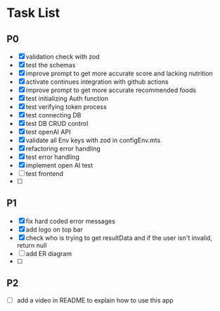 # Task List

## P0

- [x] validation check with zod
- [x] test the schemas
- [x] improve prompt to get more accurate score and lacking nutrition
- [x] activate continues integration with github actions
- [x] improve prompt to get more accurate recommended foods
- [x] test initializing Auth function
- [x] test verifying token process
- [x] test connecting DB
- [x] test DB CRUD control
- [x] test openAI API
- [x] validate all Env keys with zod in configEnv.mts
- [x] refactoring error handling
- [x] test error handling
- [x] implement open AI test
- [ ] test frontend
- [ ]

## P1

- [x] fix hard coded error messages
- [x] add logo on top bar
- [x] check who is trying to get resultData and if the user isn't invalid, return null
- [ ] add ER diagram
- [ ]

## P2

- [ ] add a video in README to explain how to use this app
